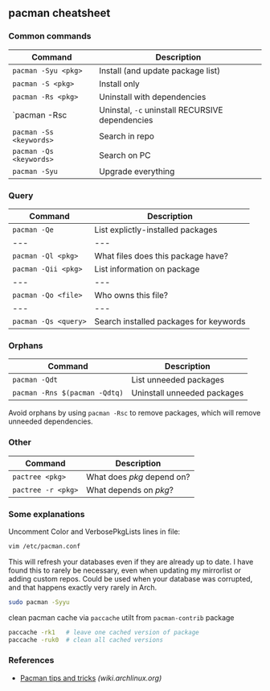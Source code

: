 ## pacman cheatsheet

### Common commands

| Command                 | Description                                     |
| ----------------------- | ---------------------------------               |
| `pacman -Syu <pkg>`     | Install (and update package list)               |
| `pacman -S <pkg>`       | Install only                                    |
| `pacman -Rs <pkg>`      | Uninstall with dependencies                     |
| `pacman -Rsc <pkg>      | Uninstal, `-c` uninstall RECURSIVE dependencies |
| `pacman -Ss <keywords>` | Search in repo                                  |
| `pacman -Qs <keywords>` | Search on PC                                    |
| `pacman -Syu`           | Upgrade everything                              |

### Query

| Command              | Description                            |
| -------------------- | -------------------------------------- |
| `pacman -Qe`         | List explictly-installed packages      |
| ---                  | ---                                    |
| `pacman -Ql <pkg>`   | What files does this package have?     |
| `pacman -Qii <pkg>`  | List information on package            |
| ---                  | ---                                    |
| `pacman -Qo <file>`  | Who owns this file?                    |
| ---                  | ---                                    |
| `pacman -Qs <query>` | Search installed packages for keywords |

### Orphans

| Command                       | Description                 |
| ----------------------------- | --------------------------- |
| `pacman -Qdt`                 | List unneeded packages      |
| `pacman -Rns $(pacman -Qdtq)` | Uninstall unneeded packages |

Avoid orphans by using `pacman -Rsc` to remove packages, which will remove unneeded dependencies.

### Other

| Command            | Description                |
| ------------------ | -------------------------- |
| `pactree <pkg>`    | What does _pkg_ depend on? |
| `pactree -r <pkg>` | What depends on _pkg_?     |

### Some explanations

Uncomment Color and VerbosePkgLists lines in file:
```bash
vim /etc/pacman.conf
```

This will refresh your databases even if they are already up to date. I have found this to rarely be necessary, even when updating my mirrorlist or adding custom repos. Could be used when your database was corrupted, and that happens exactly very rarely in Arch.
```bash
sudo pacman -Syyu
```

clean pacman cache via `paccache` utilt from `pacman-contrib` package
```bash
paccache -rk1   # leave one cached version of package
paccache -ruk0  # clean all cached versions
```

### References

* [Pacman tips and tricks](https://wiki.archlinux.org/index.php/Pacman/Tips_and_tricks) _(wiki.archlinux.org)_
